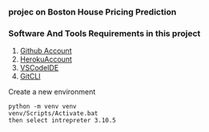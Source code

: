 ###  projec on Boston House Pricing Prediction

### Software And Tools Requirements in this project

1. [Github Account](https://github.com)
2. [HerokuAccount](https://heroku.com)
3. [VSCodeIDE](https://code.visualstudio.com/)
4. [GitCLI](https://git-scm.com/book/en/v2/Getting-Started-The-Command-Line)

Create a new environment

```
python -m venv venv
venv/Scripts/Activate.bat
then select intrepreter 3.10.5
```
